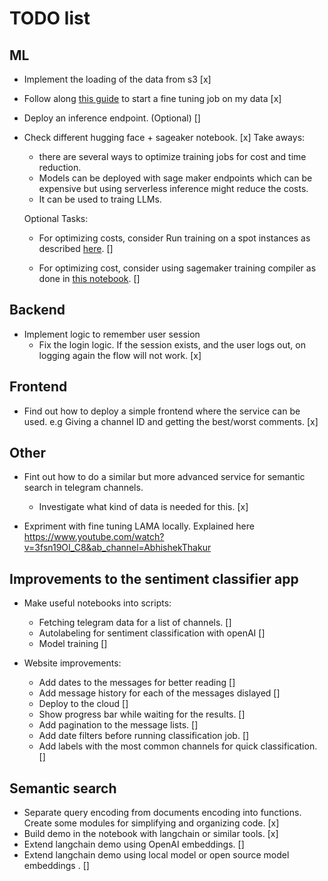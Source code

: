 # TODO list

## ML

- Implement the loading of the data from s3 [x]
- Follow along [this guide](https://huggingface.co/docs/sagemaker/getting-started) to start a fine tuning job on my data [x]

- Deploy an inference endpoint. (Optional) []

- Check different hugging face + sageaker notebook. [x]
    Take aways: 
    - there are several ways to optimize training jobs for cost and time reduction.
    - Models can be deployed with sage maker endpoints which can be expensive but using serverless inference might reduce the costs.
    - It can be used to traing LLMs.

    Optional Tasks:
    - For optimizing costs, consider Run training on a spot instances as described [here](https://github.com/huggingface/notebooks/blob/main/sagemaker/05_spot_instances/sagemaker-notebook.ipynb).  []

    - For optimizing cost, consider using sagemaker training compiler as done in [this notebook](https://github.com/huggingface/notebooks/blob/226b30b12d3f8102098cd3713a568954ca238936/sagemaker/15_training_compiler/sagemaker-notebook.ipynb). []



## Backend

- Implement logic to remember user session
    - Fix the login logic. If the session exists, and the user logs out, on logging again the flow will not work. [x]

## Frontend

- Find out how to deploy a simple frontend where the service can be used. e.g Giving a channel ID and getting the best/worst comments. [x]

## Other


- Fint out how to do a similar but more advanced service for semantic search in telegram channels. 
    - Investigate what kind of data is needed for this. [x]

- Expriment with fine tuning LAMA locally. Explained here https://www.youtube.com/watch?v=3fsn19OI_C8&ab_channel=AbhishekThakur

## Improvements to the sentiment classifier app

- Make useful notebooks into scripts:
    - Fetching telegram data for a list of channels. []
    - Autolabeling for sentiment classification with openAI []
    - Model training []

- Website improvements:
    - Add dates to the messages for better reading []
    - Add message history for each of the messages dislayed []
    - Deploy to the cloud []
    - Show progress bar while waiting for the results. []
    - Add pagination to the message lists. []
    - Add date filters before running classification job. []
    - Add labels with the most common channels for quick classification. []

## Semantic search

- Separate query encoding from documents encoding into functions. Create some modules for simplifying and organizing code. [x]
- Build demo in the notebook with langchain or similar tools. [x]
- Extend langchain demo using OpenAI embeddings. []
- Extend langchain demo using local model or open source model embeddings . []



